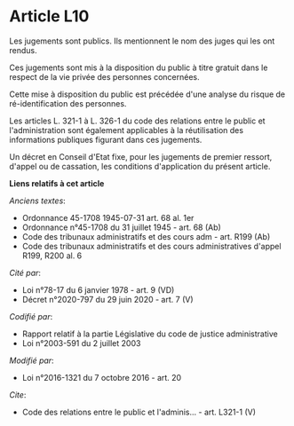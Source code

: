 # Article L10

Les jugements sont publics. Ils mentionnent le nom des juges qui les ont rendus. 

Ces jugements sont mis à la disposition du public à titre gratuit dans le respect de la vie privée des personnes concernées. 

Cette mise à disposition du public est précédée d'une analyse du risque de ré-identification des personnes. 

Les articles L. 321-1 à L. 326-1 du code des relations entre le public et l'administration sont également applicables à la
réutilisation des informations publiques figurant dans ces jugements. 

Un décret en Conseil d'Etat fixe, pour les jugements de premier ressort, d'appel ou de cassation, les conditions
d'application du présent article.

**Liens relatifs à cet article**

_Anciens textes_:

  - Ordonnance 45-1708 1945-07-31 art. 68 al. 1er
  - Ordonnance n°45-1708 du 31 juillet 1945 - art. 68 (Ab)
  - Code des tribunaux administratifs et des cours adm - art. R199 (Ab)
  - Code des tribunaux administratifs et des cours administratives d'appel R199, R200 al. 6

_Cité par_:

  - Loi n°78-17 du 6 janvier 1978 - art. 9 (VD)
  - Décret n°2020-797 du 29 juin 2020 - art. 7 (V)

_Codifié par_:

  - Rapport relatif à la partie Législative du code de justice administrative
  - Loi n°2003-591 du 2 juillet 2003

_Modifié par_:

  - Loi n°2016-1321 du 7 octobre 2016 - art. 20

_Cite_:

  - Code des relations entre le public et l'adminis... - art. L321-1 (V)
